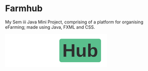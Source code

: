 # Farmhub 
My Sem iii Java Mini Project, comprising of a platform for organising eFarming; made using Java, FXML and CSS. 

![Logo](./logo.png)
